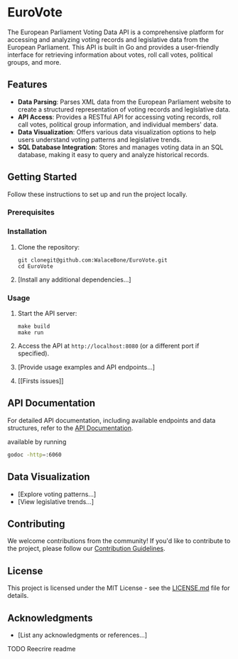 # EuroVote

The European Parliament Voting Data API is a comprehensive platform for accessing and analyzing voting records and legislative data from the European Parliament. This API is built in Go and provides a user-friendly interface for retrieving information about votes, roll call votes, political groups, and more.

## Features

- **Data Parsing**: Parses XML data from the European Parliament website to create a structured representation of voting records and legislative data.
- **API Access**: Provides a RESTful API for accessing voting records, roll call votes, political group information, and individual members' data.
- **Data Visualization**: Offers various data visualization options to help users understand voting patterns and legislative trends.
- **SQL Database Integration**: Stores and manages voting data in an SQL database, making it easy to query and analyze historical records.

## Getting Started

Follow these instructions to set up and run the project locally.

### Prerequisites

### Installation

1. Clone the repository:

   ```shell
   git clonegit@github.com:WalaceBone/EuroVote.git
   cd EuroVote
   ```

2. [Install any additional dependencies...]

### Usage

1. Start the API server:

   ```shell
   make build
   make run
   ```

2. Access the API at `http://localhost:8080` (or a different port if specified).

3. [Provide usage examples and API endpoints...]
4. [[Firsts issues]]

## API Documentation

For detailed API documentation, including available endpoints and data structures, refer to the [API Documentation](docs/api.md).

available by running

```bash
godoc -http=:6060
```

## Data Visualization

- [Explore voting patterns...]
- [View legislative trends...]

## Contributing

We welcome contributions from the community! If you'd like to contribute to the project, please follow our [Contribution Guidelines](CONTRIBUTING.md).

## License

This project is licensed under the MIT License - see the [LICENSE.md](LICENSE.md) file for details.

## Acknowledgments

- [List any acknowledgments or references...]

TODO Reecrire readme

